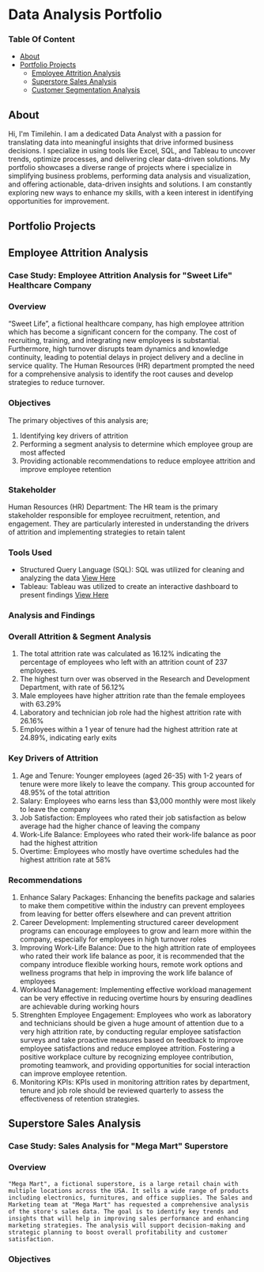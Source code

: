 # Data Analysis Portfolio

  ### Table Of Content
  - [About](#About)
  - [Portfolio Projects](#PortfolioProjects)
      - [Employee Attrition Analysis](#EmployeeAttritionAnalysis)
      - [Superstore Sales Analysis](#SuperstoreSalesAnalysis)
      - [Customer Segmentation Analysis](#CustomerSegmentationAnalysis)

  ## About
Hi, I'm Timilehin. I am a dedicated Data Analyst with a passion for translating data into meaningful insights that drive informed business decisions. I specialize in using tools like Excel, SQL, and Tableau to uncover trends, optimize processes, and delivering clear data-driven solutions. My portfolio showcases a diverse range of projects where i specialize in simplifying business problems, performing data analysis and visualization, and offering actionable, data-driven insights and solutions.
I am constantly exploring new ways to enhance my skills, with a keen interest in identifying opportunities for improvement.

 ## Portfolio Projects
 ## Employee Attrition Analysis
   ### Case Study: Employee Attrition Analysis for "Sweet Life" Healthcare Company
   ### Overview
   “Sweet Life”, a fictional healthcare company, has high employee attrition which has become a significant concern for the company. The cost of recruiting, training, and integrating new employees is substantial. Furthermore, high turnover disrupts team dynamics and knowledge continuity, leading to potential delays in project delivery and a decline in service quality. The Human Resources (HR) department prompted the need for a comprehensive analysis to identify the root causes and develop strategies to reduce turnover. 
### Objectives
   The primary objectives of this analysis are; 
   1. Identifying key drivers of attrition
   2. Performing a segment analysis to determine which employee group are most affected
   3. Providing actionable recommendations to reduce employee attrition and improve employee retention
### Stakeholder
   Human Resources (HR) Department: The HR team is the primary stakeholder responsible for employee recruitment, retention, and engagement. They are particularly interested in understanding the drivers of attrition and implementing strategies to retain talent 
### Tools Used
- Structured Query Language (SQL): SQL was utilized for cleaning and analyzing the data [View Here](https://github.com/Timmy-124/SQL-Portfolio/blob/main/Employee%20Attrition%20Analysis)
- Tableau: Tableau was utilized to create an interactive dashboard to present findings [View Here](https://public.tableau.com/app/profile/timilehin.egbeyemi/viz/EmployeeAttritionDashboard_17201754430620/EmployeeAttritionDashb_)
 ### Analysis and Findings
 ### Overall Attrition & Segment Analysis
  1. The total attrition rate was calculated as 16.12% indicating the percentage of employees who left with an attrition count of 237 employees.
  2. The highest turn over was observed in the Research and Development Department, with rate of 56.12%
  3. Male employees have higher attrition rate than the female employees with 63.29%
  4. Laboratory and technician job role had the highest attrition rate with 26.16%
  5. Employees within a 1 year of tenure had the highest attrition rate at 24.89%, indicating early exits
  ### Key Drivers of Attrition
  1. Age and Tenure: Younger employees (aged 26-35) with 1-2 years of tenure were more likely to leave the company. This group accounted for 48.95% of the total attrition
  2. Salary: Employees who earns less than $3,000 monthly were most likely to leave the company
  3. Job Satisfaction: Employees who rated their job satisfaction as below average had the higher chance of leaving the company
  4. Work-Life Balance: Employees who rated their work-life balance as poor had the highest attrition
  5. Overtime: Employees who mostly have overtime schedules had the highest attrition rate at 58%
 ### Recommendations
  1. Enhance Salary Packages: Enhancing the benefits package and salaries to make them competitive within the industry can prevent employees from leaving for better offers 
     elsewhere and can prevent attrition
  2. Career Development: Implementing structured career development programs can encourage employees to grow and learn more within the company, especially for employees in high turnover 
     roles
  3. Improving Work-Life Balance: Due to the high attrition rate of employees who rated their work life balance as poor, it is recommended that the company introduce flexible working 
     hours, remote work options and wellness programs that help in improving the work life balance of employees
  4. Workload Management: Implementing effective workload management can be very effective in reducing overtime hours by ensuring deadlines are achievable during working hours
  5. Strenghten Employee Engagement: Employees who work as laboratory and technicians should be given a huge amount of attention due to a very high attrition rate, by conducting regular 
     employee satisfaction surveys and take proactive measures based on feedback to improve employee satisfactions and reduce employee attrition. Fostering a positive workplace culture 
     by recognizing employee contribution, promoting teamwork, and providing opportunities for social interaction can improve employee retention.
  6. Monitoring KPIs: KPIs used in monitoring attrition rates by department, tenure and job role should be reviewed quarterly to assess the effectiveness of retention strategies.
  ## Superstore Sales Analysis
   ### Case Study: Sales Analysis for "Mega Mart" Superstore
   ### Overview
    "Mega Mart", a fictional superstore, is a large retail chain with multiple locations across the USA. It sells a wide range of products including electronics, furnitures, and office supplies. The Sales and Marketing team at "Mega Mart" has requested a comprehensive analysis of the store's sales data. The goal is to identify key trends and insights that will help in improving sales performance and enhancing marketing strategies. The analysis will support decision-making and strategic planning to boost overall profitability and customer satisfaction. 
  ### Objectives
      
      

